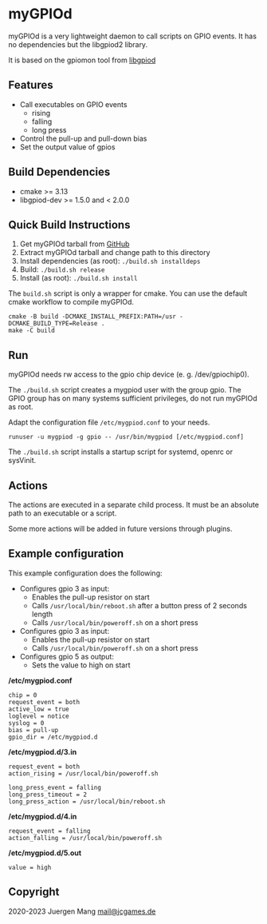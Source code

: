 # myGPIOd

myGPIOd is a very lightweight daemon to call scripts on GPIO events. It has no dependencies but the libgpiod2 library.

It is based on the gpiomon tool from [libgpiod](https://git.kernel.org/pub/scm/libs/libgpiod/libgpiod.git/about/)

## Features

- Call executables on GPIO events
  - rising
  - falling
  - long press
- Control the pull-up and pull-down bias
- Set the output value of gpios

## Build Dependencies

- cmake >= 3.13
- libgpiod-dev >= 1.5.0 and < 2.0.0

## Quick Build Instructions

1. Get myGPIOd tarball from [GitHub](https://github.com/jcorporation/myGPIOd/releases/latest)
2. Extract myGPIOd tarball and change path to this directory
3. Install dependencies (as root): `./build.sh installdeps`
4. Build: `./build.sh release`
5. Install (as root): `./build.sh install`

The `build.sh` script is only a wrapper for cmake. You can use the default cmake workflow to compile myGPIOd.

```
cmake -B build -DCMAKE_INSTALL_PREFIX:PATH=/usr -DCMAKE_BUILD_TYPE=Release .
make -C build
```

## Run

myGPIOd needs rw access to the gpio chip device (e. g. /dev/gpiochip0).

The `./build.sh` script creates a mygpiod user with the group gpio. The GPIO group has on many systems sufficient privileges, do not run myGPIOd as root.

Adapt the configuration file `/etc/mygpiod.conf` to your needs.

```
runuser -u mygpiod -g gpio -- /usr/bin/mygpiod [/etc/mygpiod.conf]
```

The `./build.sh` script installs a startup script for systemd, openrc or sysVinit.

## Actions

The actions are executed in a separate child process. It must be an absolute path to an executable or a script.

Some more actions will be added in future versions through plugins.

## Example configuration

This example configuration does the following:

- Configures gpio 3 as input:
  - Enables the pull-up resistor on start
  - Calls `/usr/local/bin/reboot.sh` after a button press of 2 seconds length
  - Calls `/usr/local/bin/poweroff.sh` on a short press
- Configures gpio 3 as input:
  - Enables the pull-up resistor on start
  - Calls `/usr/local/bin/poweroff.sh` on a short press
- Configures gpio 5 as output:
  - Sets the value to high on start

**/etc/mygpiod.conf**
```
chip = 0
request_event = both
active_low = true
loglevel = notice
syslog = 0
bias = pull-up
gpio_dir = /etc/mygpiod.d
```

**/etc/mygpiod.d/3.in**
```
request_event = both
action_rising = /usr/local/bin/poweroff.sh

long_press_event = falling
long_press_timeout = 2
long_press_action = /usr/local/bin/reboot.sh
```

**/etc/mygpiod.d/4.in**
```
request_event = falling
action_falling = /usr/local/bin/poweroff.sh
```

**/etc/mygpiod.d/5.out**
```
value = high
```

## Copyright

2020-2023 Juergen Mang <mail@jcgames.de>
